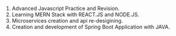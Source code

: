 1. Advanced Javascript Practice and Revision.
2. Learning MERN Stack with REACT.JS and NODE.JS.
3. Microservices creation and api re-desigining.
4. Creation and development of Spring Boot Application with JAVA.
